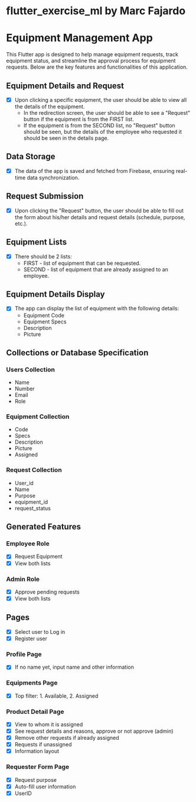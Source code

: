 # flutter_exercise_ml by Marc Fajardo

# Equipment Management App

This Flutter app is designed to help manage equipment requests, track equipment status, and streamline the approval process for equipment requests. Below are the key features and functionalities of this application.

## Equipment Details and Request

- [x] Upon clicking a specific equipment, the user should be able to view all the details of the equipment. 
  - In the redirection screen, the user should be able to see a "Request" button if the equipment is from the FIRST list.
  - If the equipment is from the SECOND list, no "Request" button should be seen, but the details of the employee who requested it should be seen in the details page.

## Data Storage

- [x] The data of the app is saved and fetched from Firebase, ensuring real-time data synchronization.

## Request Submission

- [x] Upon clicking the "Request" button, the user should be able to fill out the form about his/her details and request details (schedule, purpose, etc.).

## Equipment Lists

- [x] There should be 2 lists:
  - FIRST - list of equipment that can be requested.
  - SECOND - list of equipment that are already assigned to an employee.

## Equipment Details Display

- [x] The app can display the list of equipment with the following details:
  - Equipment Code
  - Equipment Specs
  - Description
  - Picture

## Collections or Database Specification

### Users Collection
- Name
- Number
- Email
- Role

### Equipment Collection
- Code
- Specs
- Description
- Picture
- Assigned

### Request Collection
- User_id
- Name
- Purpose
- equipment_id
- request_status

## Generated Features

### Employee Role
- [x] Request Equipment
- [x] View both lists

### Admin Role
- [x] Approve pending requests
- [x] View both lists

## Pages

- [x] Select user to Log in
- [x] Register user

### Profile Page
- [x] If no name yet, input name and other information

### Equipments Page
- [x] Top filter: 1. Available, 2. Assigned

### Product Detail Page
- [x] View to whom it is assigned
- [x] See request details and reasons, approve or not approve (admin)
- [x] Remove other requests if already assigned
- [x] Requests if unassigned
- [x] Information layout

### Requester Form Page
- [x] Request purpose
- [x] Auto-fill user information
- [x] UserID
